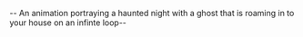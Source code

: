 -- An animation portraying a haunted night with a ghost that is roaming in to your house on an infinte loop--
